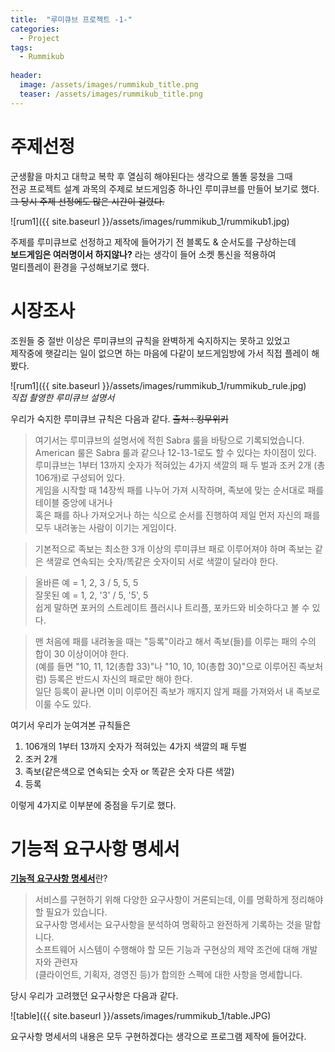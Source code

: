 ```yaml
---
title:  "루미큐브 프로젝트 -1-"
categories:
  - Project
tags: 
  - Rummikub
  
header:
  image: /assets/images/rummikub_title.png
  teaser: /assets/images/rummikub_title.png
---  
```


# 주제선정  

군생활을 마치고 대학교 복학 후 열심히 해야된다는 생각으로 똘똘 뭉쳤을 그때  
전공 프로젝트 설계 과목의 주제로 보드게임중 하나인 루미큐브를 만들어 보기로 했다.  
~~그 당시 주제 선정에도 많은 시간이 걸렸다.~~  

![rum1]({{ site.baseurl }}/assets/images/rummikub_1/rummikub1.jpg)  


주제를 루미큐브로 선정하고 제작에 들어가기 전 블록도 & 순서도를 구상하는데  
**보드게임은 여러명이서 하지않나?** 라는 생각이 들어 소켓 통신을 적용하여  
멀티플레이 환경을 구성해보기로 했다.  
  
# 시장조사  
조원들 중 절반 이상은 루미큐브의 규칙을 완벽하게 숙지하지는 못하고 있었고  
제작중에 햇갈리는 일이 없으면 하는 마음에 다같이 보드게임방에 가서 직접 플레이 해봤다.  

![rum1]({{ site.baseurl }}/assets/images/rummikub_1/rummikub_rule.jpg)  
_직접 촬영한 루미큐브 설명서_  

우리가 숙지한 루미큐브 규칙은 다음과 같다.
~~출처 : 킹무위키~~
> 여기서는 루미큐브의 설명서에 적힌 Sabra 룰을 바탕으로 기록되었습니다.  
American 룰은 Sabra 룰과 같으나 12-13-1로도 할 수 있다는 차이점이 있다.  
루미큐브는 1부터 13까지 숫자가 적혀있는 4가지 색깔의 패 두 벌과 조커 2개 (총 106개)로 구성되어 있다.  
게임을 시작할 때 14장씩 패를 나누어 가져 시작하며, 족보에 맞는 순서대로 패를 테이블 중앙에 내거나  
혹은 패를 하나 가져오거나 하는 식으로 순서를 진행하여 제일 먼저 자신의 패를 모두 내려놓는 사람이 이기는 게임이다.  

>기본적으로 족보는 최소한 3개 이상의 루미큐브 패로 이루어져야 하며 족보는 같은 색깔로 연속되는 숫자/똑같은 숫자이되 서로 색깔이 달라야 한다.  

>올바른 예 = 1, 2, 3 / 5, 5, 5  
잘못된 예 = 1, 2, '3' / 5, '5', 5  
쉽게 말하면 포커의 스트레이트 플러시나 트리플, 포카드와 비슷하다고 볼 수 있다.  

>맨 처음에 패를 내려놓을 때는 "등록"이라고 해서 족보(들)를 이루는 패의 수의 합이 30 이상이어야 한다.  
(예를 들면 "10, 11, 12(총합 33)"나 "10, 10, 10(총합 30)"으로 이루어진 족보처럼) 등록은 반드시 자신의 패로만 해야 한다.  
일단 등록이 끝나면 이미 이루어진 족보가 깨지지 않게 패를 가져와서 내 족보로 이룰 수도 있다.  

여기서 우리가 눈여겨본 규칙들은 
1. 106개의 1부터 13까지 숫자가 적혀있는 4가지 색깔의 패 두벌  
2. 조커 2개  
3. 족보(같은색으로 연속되는 숫자 or 똑같은 숫자 다른 색깔)
4. 등록  

이렇게 4가지로 이부분에 중점을 두기로 했다.  

# 기능적 요구사항 명세서  
[**기능적 요구사항 명세서**](https://medium.com/@mklab.co/%EC%9E%91%EC%84%B1%EB%B2%95-%EC%9A%94%EA%B5%AC%EC%82%AC%ED%95%AD-%EB%AA%85%EC%84%B8%EC%84%9C-requirements-specification-ad3533d6d5b8)란?
>서비스를 구현하기 위해 다양한 요구사항이 거론되는데, 이를 명확하게 정리해야 할 필요가 있습니다.  
>요구사항 명세서는 요구사항을 분석하여 명확하고 완전하게 기록하는 것을 말합니다.  
>소프트웨어 시스템이 수행해야 할 모든 기능과 구현상의 제약 조건에 대해 개발자와 관련자  
>(클라이언트, 기획자, 경영진 등)가 합의한 스펙에 대한 사항을 명세합니다.  

당시 우리가 고려했던 요구사항은 다음과 같다.  

![table]({{ site.baseurl }}/assets/images/rummikub_1/table.JPG)  

요구사항 명세서의 내용은 모두 구현하겠다는 생각으로 프로그램 제작에 들어갔다.
